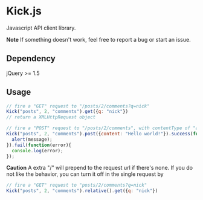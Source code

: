 # Kick.js

Javascript API client library.

**Note**
If something doesn't work, feel free to report a bug or start an issue.

## Dependency
jQuery >= 1.5

## Usage

```javascript
// fire a "GET" request to "/posts/2/comments?q=nick"
Kick("posts", 2, "comments").get({q: "nick"})
// return a XMLHttpRequest object

// fire a "POST" request to "/posts/2/comments", with contentType of "application/json"
Kick("posts", 2, "comments").post({content: "Hello world!"}).success(function(message){
  alert(message);
}).fail(function(error){
  console.log(error);
});
```

**Caution**
A extra "/" will prepend to the request url if there's none.
If you do not like the behavior, you can turn it off in the single request by

```javascript
// fire a "GET" request to "posts/2/comments?q=nick"
Kick("posts", 2, "comments").relative().get({q: "nick"})
```

